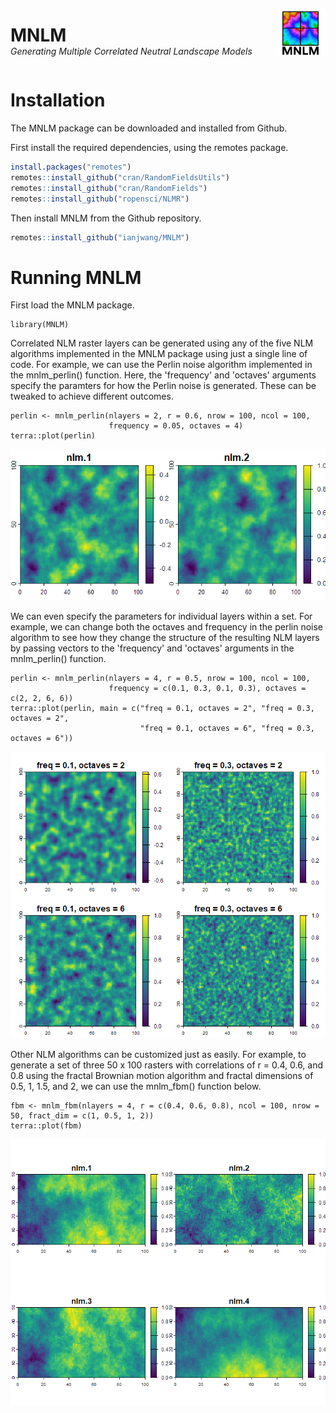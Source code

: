 <div style="display: flex; align-items: center; justify-content: space-between;">
  <div>
    <h1 style="margin-bottom: 0;">MNLM</h1>
    <p style="margin-top: 0;"><em>Generating Multiple Correlated Neutral Landscape Models</em></p>
  </div>
  <img src="images/MNLM_logo4.png" alt="MNLM logo" height="80">
</div>

# Installation

The MNLM package can be downloaded and installed from Github.

First install the required dependencies, using the remotes package.

``` r
install.packages("remotes")
remotes::install_github("cran/RandomFieldsUtils")
remotes::install_github("cran/RandomFields")
remotes::install_github("ropensci/NLMR")
```

Then install MNLM from the Github repository.

``` r
remotes::install_github("ianjwang/MNLM")
```

# Running MNLM

First load the MNLM package.

```{r}
library(MNLM)
```

Correlated NLM raster layers can be generated using any of the five NLM algorithms implemented in the MNLM package using just a single line of code. For example, we can use the Perlin noise algorithm implemented in the mnlm_perlin() function. Here, the 'frequency' and 'octaves' arguments specify the paramters for how the Perlin noise is generated. These can be tweaked to achieve different outcomes.

```{r, warning = FALSE}
perlin <- mnlm_perlin(nlayers = 2, r = 0.6, nrow = 100, ncol = 100,
                      frequency = 0.05, octaves = 4)
terra::plot(perlin)
```

![Output](images/perlin1.png)

We can even specify the parameters for individual layers within a set. For example, we can change both the octaves and frequency in the perlin noise algorithm to see how they change the structure of the resulting NLM layers by passing vectors to the 'frequency' and 'octaves' arguments in the mnlm_perlin() function.

```{r}
perlin <- mnlm_perlin(nlayers = 4, r = 0.5, nrow = 100, ncol = 100,
                      frequency = c(0.1, 0.3, 0.1, 0.3), octaves = c(2, 2, 6, 6))
terra::plot(perlin, main = c("freq = 0.1, octaves = 2", "freq = 0.3, octaves = 2", 
                             "freq = 0.1, octaves = 6", "freq = 0.3, octaves = 6"))
```

![Output](images/perlin2.png)

Other NLM algorithms can be customized just as easily. For example, to generate a set of three 50 x 100 rasters with correlations of r = 0.4, 0.6, and 0.8 using the fractal Brownian motion algorithm and fractal dimensions of 0.5, 1, 1.5, and 2, we can use the mnlm_fbm() function below.

```{r, warning = FALSE}
fbm <- mnlm_fbm(nlayers = 4, r = c(0.4, 0.6, 0.8), ncol = 100, nrow = 50, fract_dim = c(1, 0.5, 1, 2))
terra::plot(fbm)
```

![Output](images/fbm1.png)
